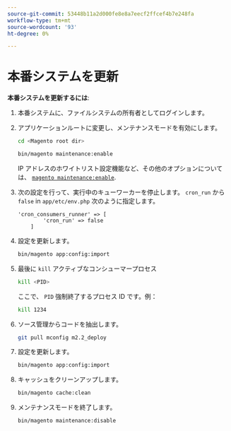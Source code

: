 ```yaml
---
source-git-commit: 53448b11a2d000fe8e8a7eecf2ffcef4b7e248fa
workflow-type: tm+mt
source-wordcount: '93'
ht-degree: 0%

---
```

# 本番システムを更新

**本番システムを更新するには**:

1. 本番システムに、ファイルシステムの所有者としてログインします。
1. アプリケーションルートに変更し、メンテナンスモードを有効にします。

   ```bash
   cd <Magento root dir>
   ```

   ```bash
   bin/magento maintenance:enable
   ```

   IP アドレスのホワイトリスト設定機能など、その他のオプションについては、 [`magento maintenance:enable`](https://devdocs.magento.com/guides/v2.4/install-gde/install/cli/install-cli-subcommands-maint.html).

1. 次の設定を行って、実行中のキューワーカーを停止します。 `cron_run` から `false` in `app/etc/env.php` 次のように指定します。

   ```php?start_inline=1
   'cron_consumers_runner' => [
           'cron_run' => false
       ]
   ```

1. 設定を更新します。

   ```bash
   bin/magento app:config:import
   ```

1. 最後に `kill` アクティブなコンシューマープロセス

   ```bash
   kill <PID>
   ```

   ここで、 `PID` 強制終了するプロセス ID です。例：

   ```bash
   kill 1234
   ```

1. ソース管理からコードを抽出します。

   ```bash
   git pull mconfig m2.2_deploy
   ```

1. 設定を更新します。

   ```bash
   bin/magento app:config:import
   ```

1. キャッシュをクリーンアップします。

   ```bash
   bin/magento cache:clean
   ```

1. メンテナンスモードを終了します。

   ```bash
   bin/magento maintenance:disable
   ```
